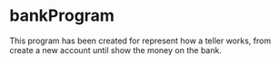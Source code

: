 # bankProgram
This program has been created for represent how a teller works, from create a new account until show the money on the bank.
